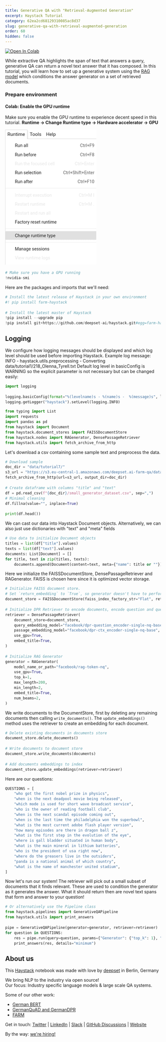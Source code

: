 ```yaml
---
title: Generative QA with "Retrieval-Augmented Generation"
excerpt: Haystack Tutorial
category: 62ea2cd68129310085ac8d37
slug: generative-qa-with-retrieval-augmented-generation
order: 60
hidden: false
---
```


[![Open In Colab](https://colab.research.google.com/assets/colab-badge.svg)](https://colab.research.google.com/github/deepset-ai/haystack/blob/master/tutorials/Tutorial7_RAG_Generator.ipynb)

While extractive QA highlights the span of text that answers a query,
generative QA can return a novel text answer that it has composed.
In this tutorial, you will learn how to set up a generative system using the
[RAG model](https://arxiv.org/abs/2005.11401) which conditions the
answer generator on a set of retrieved documents.

### Prepare environment

#### Colab: Enable the GPU runtime
Make sure you enable the GPU runtime to experience decent speed in this tutorial.
**Runtime -> Change Runtime type -> Hardware accelerator -> GPU**

<img src="https://raw.githubusercontent.com/deepset-ai/haystack/master/docs/img/colab_gpu_runtime.jpg">


```python
# Make sure you have a GPU running
!nvidia-smi
```

Here are the packages and imports that we'll need:


```python
# Install the latest release of Haystack in your own environment
#! pip install farm-haystack

# Install the latest master of Haystack
!pip install --upgrade pip
!pip install git+https://github.com/deepset-ai/haystack.git#egg=farm-haystack[colab,faiss]
```

## Logging

We configure how logging messages should be displayed and which log level should be used before importing Haystack.
Example log message:
INFO - haystack.utils.preprocessing -  Converting data/tutorial1/218_Olenna_Tyrell.txt
Default log level in basicConfig is WARNING so the explicit parameter is not necessary but can be changed easily:


```python
import logging

logging.basicConfig(format="%(levelname)s - %(name)s -  %(message)s", level=logging.WARNING)
logging.getLogger("haystack").setLevel(logging.INFO)
```


```python
from typing import List
import requests
import pandas as pd
from haystack import Document
from haystack.document_stores import FAISSDocumentStore
from haystack.nodes import RAGenerator, DensePassageRetriever
from haystack.utils import fetch_archive_from_http
```

Let's download a csv containing some sample text and preprocess the data.



```python
# Download sample
doc_dir = "data/tutorial7/"
s3_url = "https://s3.eu-central-1.amazonaws.com/deepset.ai-farm-qa/datasets/small_generator_dataset.csv.zip"
fetch_archive_from_http(url=s3_url, output_dir=doc_dir)

# Create dataframe with columns "title" and "text"
df = pd.read_csv(f"{doc_dir}/small_generator_dataset.csv", sep=",")
# Minimal cleaning
df.fillna(value="", inplace=True)

print(df.head())
```

We can cast our data into Haystack Document objects.
Alternatively, we can also just use dictionaries with "text" and "meta" fields


```python
# Use data to initialize Document objects
titles = list(df["title"].values)
texts = list(df["text"].values)
documents: List[Document] = []
for title, text in zip(titles, texts):
    documents.append(Document(content=text, meta={"name": title or ""}))
```

Here we initialize the FAISSDocumentStore, DensePassageRetriever and RAGenerator.
FAISS is chosen here since it is optimized vector storage.


```python
# Initialize FAISS document store.
# Set `return_embedding` to `True`, so generator doesn't have to perform re-embedding
document_store = FAISSDocumentStore(faiss_index_factory_str="Flat", return_embedding=True)

# Initialize DPR Retriever to encode documents, encode question and query documents
retriever = DensePassageRetriever(
    document_store=document_store,
    query_embedding_model="facebook/dpr-question_encoder-single-nq-base",
    passage_embedding_model="facebook/dpr-ctx_encoder-single-nq-base",
    use_gpu=True,
    embed_title=True,
)

# Initialize RAG Generator
generator = RAGenerator(
    model_name_or_path="facebook/rag-token-nq",
    use_gpu=True,
    top_k=1,
    max_length=200,
    min_length=2,
    embed_title=True,
    num_beams=2,
)
```

We write documents to the DocumentStore, first by deleting any remaining documents then calling `write_documents()`.
The `update_embeddings()` method uses the retriever to create an embedding for each document.



```python
# Delete existing documents in documents store
document_store.delete_documents()

# Write documents to document store
document_store.write_documents(documents)

# Add documents embeddings to index
document_store.update_embeddings(retriever=retriever)
```

Here are our questions:


```python
QUESTIONS = [
    "who got the first nobel prize in physics",
    "when is the next deadpool movie being released",
    "which mode is used for short wave broadcast service",
    "who is the owner of reading football club",
    "when is the next scandal episode coming out",
    "when is the last time the philadelphia won the superbowl",
    "what is the most current adobe flash player version",
    "how many episodes are there in dragon ball z",
    "what is the first step in the evolution of the eye",
    "where is gall bladder situated in human body",
    "what is the main mineral in lithium batteries",
    "who is the president of usa right now",
    "where do the greasers live in the outsiders",
    "panda is a national animal of which country",
    "what is the name of manchester united stadium",
]
```

Now let's run our system!
The retriever will pick out a small subset of documents that it finds relevant.
These are used to condition the generator as it generates the answer.
What it should return then are novel text spans that form and answer to your question!


```python
# Or alternatively use the Pipeline class
from haystack.pipelines import GenerativeQAPipeline
from haystack.utils import print_answers

pipe = GenerativeQAPipeline(generator=generator, retriever=retriever)
for question in QUESTIONS:
    res = pipe.run(query=question, params={"Generator": {"top_k": 1}, "Retriever": {"top_k": 5}})
    print_answers(res, details="minimum")
```

## About us

This [Haystack](https://github.com/deepset-ai/haystack/) notebook was made with love by [deepset](https://deepset.ai/) in Berlin, Germany

We bring NLP to the industry via open source!  
Our focus: Industry specific language models & large scale QA systems.  
  
Some of our other work: 
- [German BERT](https://deepset.ai/german-bert)
- [GermanQuAD and GermanDPR](https://deepset.ai/germanquad)
- [FARM](https://github.com/deepset-ai/FARM)

Get in touch:
[Twitter](https://twitter.com/deepset_ai) | [LinkedIn](https://www.linkedin.com/company/deepset-ai/) | [Slack](https://haystack.deepset.ai/community/join) | [GitHub Discussions](https://github.com/deepset-ai/haystack/discussions) | [Website](https://deepset.ai)

By the way: [we're hiring!](https://www.deepset.ai/jobs)